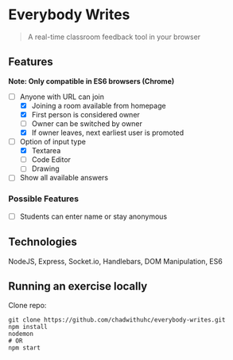 # Everybody Writes

> A real-time classroom feedback tool in your browser

## Features

__Note: Only compatible in ES6 browsers (Chrome)__

- [ ] Anyone with URL can join
  - [x] Joining a room available from homepage
  - [x] First person is considered owner
  - [ ] Owner can be switched by owner
  - [x] If owner leaves, next earliest user is promoted
- [ ] Option of input type
  - [x] Textarea
  - [ ] Code Editor
  - [ ] Drawing
- [ ] Show all available answers

### Possible Features

- [ ] Students can enter name or stay anonymous


## Technologies

NodeJS, Express, Socket.io, Handlebars, DOM Manipulation, ES6


## Running an exercise locally

Clone repo:  
```
git clone https://github.com/chadwithuhc/everybody-writes.git
npm install
nodemon
# OR
npm start
```
